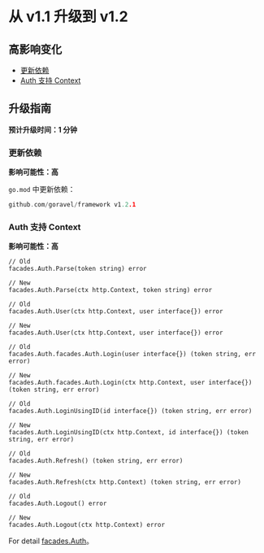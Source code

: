 # 从 v1.1 升级到 v1.2

## 高影响变化

- [更新依赖](#更新依赖)
- [Auth 支持 Context](#auth-support-context)

## 升级指南

**预计升级时间：1 分钟**

### 更新依赖

**影响可能性：高**

`go.mod` 中更新依赖：

```go
github.com/goravel/framework v1.2.1
```

### Auth 支持 Context

**影响可能性：高**

```
// Old
facades.Auth.Parse(token string) error

// New
facades.Auth.Parse(ctx http.Context, token string) error
```

```
// Old
facades.Auth.User(ctx http.Context, user interface{}) error

// New
facades.Auth.User(ctx http.Context, user interface{}) error
```

```
// Old
facades.Auth.facades.Auth.Login(user interface{}) (token string, err error)

// New
facades.Auth.facades.Auth.Login(ctx http.Context, user interface{}) (token string, err error)
```

```
// Old
facades.Auth.LoginUsingID(id interface{}) (token string, err error)

// New
facades.Auth.LoginUsingID(ctx http.Context, id interface{}) (token string, err error)
```

```
// Old
facades.Auth.Refresh() (token string, err error)

// New
facades.Auth.Refresh(ctx http.Context) (token string, err error)
```

```
// Old
facades.Auth.Logout() error

// New
facades.Auth.Logout(ctx http.Context) error
```

For detail [facades.Auth](../security/authentication.md)。

